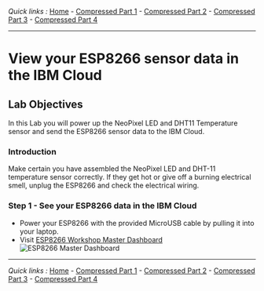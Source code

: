*Quick links :*
[Home](/README.md) - [Compressed Part 1](/compressed/PART1.md) - [Compressed Part 2](/compressed/PART2.md) - [Compressed Part 3](/compressed/PART3.md) - [Compressed Part 4](/compressed/PART4.md)
***

# View your ESP8266 sensor data in the IBM Cloud

## Lab Objectives

In this Lab you will power up the NeoPixel LED and DHT11 Temperature sensor and send the ESP8266 sensor data to the IBM Cloud.

### Introduction

Make certain you have assembled the NeoPixel LED and DHT-11 temperature sensor correctly. If they get hot or give off a burning electrical smell, unplug the ESP8266 and check the electrical wiring.

### Step 1 - See your ESP8266 data in the IBM Cloud

- Power your ESP8266 with the provided MicroUSB cable by pulling it into your laptop.
- Visit [ESP8266 Workshop Master Dashboard](https://esp8266-workshop.mybluemix.net/ui/#/2)
![ESP8266 Master Dashboard](/compressed/Node-RED-Master-Dashboard.jpg)

***
*Quick links :*
[Home](/README.md) - [Compressed Part 1](/compressed/PART1.md) - [Compressed Part 2](/compressed/PART2.md) - [Compressed Part 3](/compressed/PART3.md) - [Compressed Part 4](/compressed/PART4.md)
